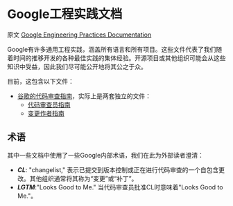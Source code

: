 # Google工程实践文档
原文 [Google Engineering Practices Documentation](https://github.com/google/eng-practices)

Google有许多通用工程实践，涵盖所有语言和所有项目。这些文件代表了我们随着时间的推移开发的各种最佳实践的集体经验。开源项目或其他组织可能会从这些知识中受益，因此我们尽可能公开地将其公之于众。

目前，这包含以下文件：
- [谷歌的代码审查指南](review/index.md)，实际上是两套独立的文件：
  - [代码审查员指南](review/reviewer/index.md)
  - [变更作者指南](review/developer/index.md)

## 术语
其中一些文档中使用了一些Google内部术语，我们在此为外部读者澄清：

- ***CL***: "changelist," 表示已提交到版本控制或正在进行代码审查的一个自包含更改。其他组织通常将其称为“变更”或“补丁”。
- ***LGTM***:"Looks Good to Me." 当代码审查员批准CL时意味着"Looks Good to Me."。
